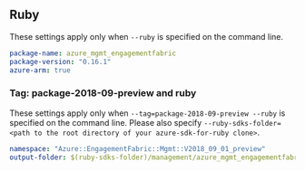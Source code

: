 ## Ruby

These settings apply only when `--ruby` is specified on the command line.

``` yaml
package-name: azure_mgmt_engagementfabric
package-version: "0.16.1"
azure-arm: true
```

### Tag: package-2018-09-preview and ruby

These settings apply only when `--tag=package-2018-09-preview --ruby` is specified on the command line.
Please also specify `--ruby-sdks-folder=<path to the root directory of your azure-sdk-for-ruby clone>`.

``` yaml $(tag) == 'package-2018-09-preview' && $(ruby)
namespace: "Azure::EngagementFabric::Mgmt::V2018_09_01_preview"
output-folder: $(ruby-sdks-folder)/management/azure_mgmt_engagementfabric/lib
```